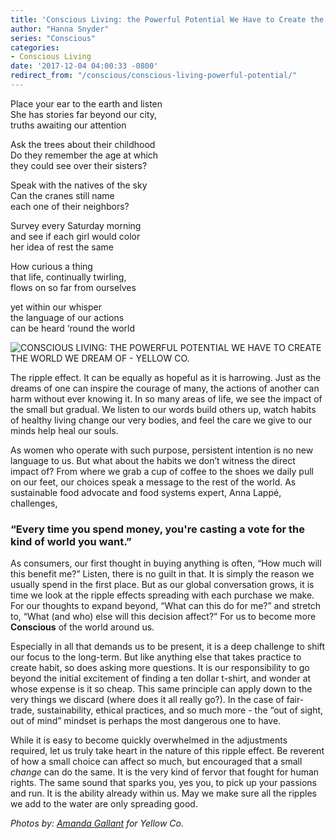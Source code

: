 ```yaml
---
title: 'Conscious Living: the Powerful Potential We Have to Create the World We Dream of'
author: "Hanna Snyder"
series: "Conscious"
categories:
- Conscious Living
date: '2017-12-04 04:00:33 -0800'
redirect_from: "/conscious/conscious-living-powerful-potential/"
---
```


Place your ear to the earth and listen  
She has stories far beyond our city,  
truths awaiting our attention

Ask the trees about their childhood  
Do they remember the age at which  
they could see over their sisters?

Speak with the natives of the sky  
Can the cranes still name  
each one of their neighbors?

Survey every Saturday morning  
and see if each girl would color  
her idea of rest the same

How curious a thing  
that life, continually twirling,  
flows on so far from ourselves

yet within our whisper  
the language of our actions  
can be heard ‘round the world

![CONSCIOUS LIVING: THE POWERFUL POTENTIAL WE HAVE TO CREATE THE WORLD WE DREAM OF - YELLOW CO.](https://yellow-blog-images.imgix.net/2017/12/yellow-2-1.jpg)

The ripple effect. It can be equally as hopeful as it is harrowing. Just as the dreams of one can inspire the courage of many, the actions of another can harm without ever knowing it. In so many areas of life, we see the impact of the small but gradual. We listen to our words build others up, watch habits of healthy living change our very bodies, and feel the care we give to our minds help heal our souls.

As women who operate with such purpose, persistent intention is no new language to us. But what about the habits we don’t witness the direct impact of? From where we grab a cup of coffee to the shoes we daily pull on our feet, our choices speak a message to the rest of the world. As sustainable food advocate and food systems expert, Anna Lappé, challenges,

### **“Every time you spend money, you're casting a vote for the kind of world you want.”**

As consumers, our first thought in buying anything is often, “How much will this benefit me?” Listen, there is no guilt in that. It is simply the reason we usually spend in the first place. But as our global conversation grows, it is time we look at the ripple effects spreading with each purchase we make. For our thoughts to expand beyond, “What can this do for me?” and stretch to, “What (and who) else will this decision affect?” For us to become more **Conscious** of the world around us.

Especially in all that demands us to be present, it is a deep challenge to shift our focus to the long-term. But like anything else that takes practice to create habit, so does asking more questions. It is our responsibility to go beyond the initial excitement of finding a ten dollar t-shirt, and wonder at whose expense is it so cheap. This same principle can apply down to the very things we discard (where does it all really go?). In the case of fair-trade, sustainability, ethical practices, and so much more - the “out of sight, out of mind” mindset is perhaps the most dangerous one to have.

While it is easy to become quickly overwhelmed in the adjustments required, let us truly take heart in the nature of this ripple effect. Be reverent of how a small choice can affect so much, but encouraged that a small _change_ can do the same. It is the very kind of fervor that fought for human rights. The same sound that sparks you, yes you, to pick up your passions and run. It is the ability already within us. May we make sure all the ripples we add to the water are only spreading good.

_Photos by: [Amanda Gallant](http://www.amandagallant.com/) for Yellow Co._
